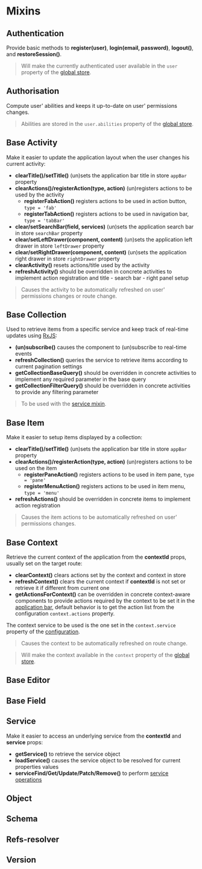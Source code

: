 # Mixins

## Authentication

Provide basic methods to **register(user)**, **login(email, password)**, **logout()**, and **restoreSession()**.

> Will make the currently authenticated user available in the `user` property of the [global store](./application.md#store).

## Authorisation

Compute user' abilities and keeps it up-to-date on user' permissions changes.

> Abilities are stored in the `user.abilities` property of the [global store](./application.md#store).

## Base Activity

Make it easier to update the application layout when the user changes his current activity:
* **clearTitle()/setTitle()** (un)sets the application bar title in store `appBar` property
* **clearActions()/registerAction(type, action)** (un)registers actions to be used by the activity
  * **registerFabAction()** registers actions to be used in action button, `type = 'fab'`
  * **registerTabAction()** registers actions to be used in navigation bar, `type = 'tabBar'`
* **clear/setSearchBar(field, services)** (un)sets the application search bar in store `searchBar` property
* **clear/setLeftDrawer(component, content)** (un)sets the application left drawer in store `leftDrawer` property
* **clear/setRightDrawer(component, content)** (un)sets the application right drawer in store `rightDrawer` property
* **clearActivity()** resets actions/title used by the activity
* **refreshActivity()** should be overridden in concrete activities to implement action registration and title - search bar - right panel setup

> Causes the activity to be automatically refreshed on user' permissions changes or route change.

## Base Collection

Used to retrieve items from a specific service and keep track of real-time updates using [RxJS](https://github.com/feathersjs-ecosystem/feathers-reactive):
* **(un)subscribe()** causes the component to (un)subscribe to real-time events
* **refreshCollection()** queries the service to retrieve items according to current pagination settings
* **getCollectionBaseQuery()** should be overridden in concrete activities to implement any required parameter in the base query
* **getCollectionFilterQuery()** should be overridden in concrete activities to provide any filtering parameter

> To be used with the [service mixin](./mixins.md#service).

## Base Item

Make it easier to setup items displayed by a collection:
* **clearTitle()/setTitle()** (un)sets the application bar title in store `appBar` property
* **clearActions()/registerAction(type, action)** (un)registers actions to be used on the item
  * **registerPaneAction()** registers actions to be used in item pane, `type = 'pane'`
  * **registerMenuAction()** registers actions to be used in item menu, `type = 'menu'`
* **refreshActions()** should be overridden in concrete items to implement action registration

> Causes the item actions to be automatically refreshed on user' permissions changes.

## Base Context

Retrieve the current context of the application from the **contextId** props, usually set on the target route:
* **clearContext()** clears actions set by the context and context in store
* **refreshContext()** clears the current context if **contextId** is not set or retrieve it if different from current one
* **getActionsForContext()** can be overridden in concrete context-aware components to provide actions required by the context to be set it in the [application bar](./components.md#layout), default behavior is to get the action list from the configuration `context.actions` property.

The context service to be used is the one set in the `context.service` property of the [configuration](./application.md#configuration).

> Causes the context to be automatically refreshed on route change.

> Will make the context available in the `context` property of the [global store](./application.md#store).

## Base Editor

## Base Field

## Service

Make it easier to access an underlying service from the **contextId** and **service** props:
* **getService()** to retrieve the service object
* **loadService()** causes the service object to be resolved for current properties values
* **serviceFind/Get/Update/Patch/Remove()** to perform [service operations](https://docs.feathersjs.com/api/services.html#service-methods)

## Object

## Schema

## Refs-resolver

## Version

